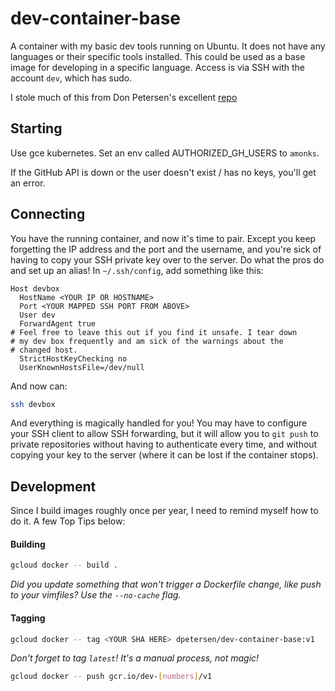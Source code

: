 # dev-container-base

A container with my basic dev tools running on Ubuntu. It does not have any languages or their specific tools installed. This could be used as a base image for developing in a specific language. Access is via SSH with the account `dev`, which has sudo.

I stole much of this from Don Petersen's excellent [repo](https://github.com/dpetersen/dev-container-base)

## Starting

Use gce kubernetes. Set an env called AUTHORIZED_GH_USERS to `amonks`.

If the GitHub API is down or the user doesn't exist / has no keys, you'll get an error.

## Connecting

You have the running container, and now it's time to pair. Except you keep forgetting the IP address and the port and the username, and you're sick of having to copy your SSH private key over to the server. Do what the pros do and set up an alias! In `~/.ssh/config`, add something like this:

```
Host devbox
  HostName <YOUR IP OR HOSTNAME>
  Port <YOUR MAPPED SSH PORT FROM ABOVE>
  User dev
  ForwardAgent true
# Feel free to leave this out if you find it unsafe. I tear down
# my dev box frequently and am sick of the warnings about the 
# changed host.
  StrictHostKeyChecking no
  UserKnownHostsFile=/dev/null
```

And now can:

```bash
ssh devbox
```

And everything is magically handled for you! You may have to configure your SSH client to allow SSH forwarding, but it will allow you to `git push` to private repositories without having to authenticate every time, and without copying your key to the server (where it can be lost if the container stops).

## Development

Since I build images roughly once per year, I need to remind myself how to do it. A few Top Tips below:

#### Building

```bash
gcloud docker -- build .
```
*Did you update something that won't trigger a Dockerfile change, like push to your vimfiles? Use the `--no-cache` flag.*

#### Tagging

```bash
gcloud docker -- tag <YOUR SHA HERE> dpetersen/dev-container-base:v1
```

*Don't forget to tag `latest`! It's a manual process, not magic!*

```bash
gcloud docker -- push gcr.io/dev-[numbers]/v1
```

